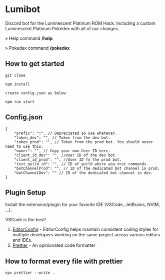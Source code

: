 # Lumibot

Discord bot for the Luminescent Platinum ROM Hack. Including a custom Luminescent Platinum Pokedex with all of our changes.

» Help command **/help**

» Pokedex command **/pokedex**

## How to get started

```
git clone

npm install

create config.json as below

npm run start
```

## Config.json

```
{
	"prefix": "!", // Depreciated so use whatever.
	"token_dev": "", // Token from the dev bot.
	"token_prod": "", // Token from the prod bot. You should never need to use this.
	"owner": "", // Copy your own User ID here.
	"client_id_dev": "", //User ID of the dev bot.
	"client_id_prod": "", //User ID fo the prod bot.
	"test_guild_id": "", // ID of guild where you test commands.
	"botChannelProd": "", // ID of the dedicated bot channel in prod.
	"botChannelDev": "" // ID of the dedicated bot channel in dev.
}
```

## Plugin Setup

Install the extension/plugin for your favorite IDE (VSCode, JetBrains, NVIM, ...).

VSCode is the best!

1. [EditorConfig](https://editorconfig.org/) - EditorConfig helps maintain consistent coding styles for multiple developers working on the same project across various editors and IDEs.
2. [Prettier](https://prettier.io/) - An opinionated code formatter

## How to format every file with prettier

```
npx prettier --write .
```
